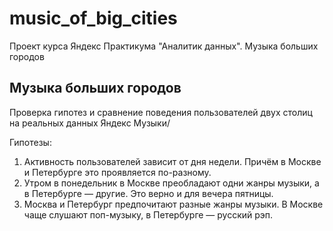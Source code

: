 # music_of_big_cities
Проект курса Яндекс Практикума "Аналитик данных".  Музыка больших городов
## Музыка больших городов
Проверка гипотез и сравнение поведения пользователей двух столиц на реальных данных Яндекс Музыки/

Гипотезы:
1.	Активность пользователей зависит от дня недели. Причём в Москве и Петербурге это проявляется по-разному.
2.	Утром в понедельник в Москве преобладают одни жанры музыки, а в Петербурге — другие. Это верно и для вечера пятницы.
3.	Москва и Петербург предпочитают разные жанры музыки. В Москве чаще слушают поп-музыку, в Петербурге — русский рэп.
